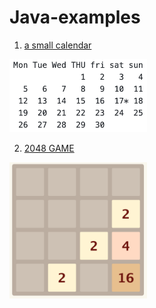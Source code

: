 # Java-examples

1. [a small calendar](/codes/SmallCalendar.java)
<img src="/img/1calendar.png" alt="1-calendar" width="220"/>

2. [2048 GAME](/codes/Game2048.java)
<img src="/img/22048.png" alt="2-2048" width="220"/>

